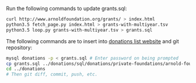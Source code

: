Run the following commands to update grants.sql:

```bash
curl http://www.arnoldfoundation.org/grants/ > index.html
python3.5 fetch_page.py index.html > grants-with-multiyear.tsv
python3.5 loop.py grants-with-multiyear.tsv > grants.sql
```

The following commands are to insert into [donations list website](https://github.com/vipulnaik/donations) and git repository:

```bash
mysql donations -p < grants.sql # Enter password on being prompted
cp grants.sql ../donations/sql/donations/private-foundations/arnold-foundation-grants.sql
cd ../donations
# Then git diff, commit, push, etc.
```
